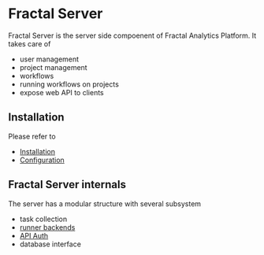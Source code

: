 # Fractal Server

Fractal Server is the server side compoenent of Fractal Analytics Platform. It
takes care of

* user management
* project management
* workflows
* running workflows on projects
* expose web API to clients

## Installation

Please refer to

* [Installation](./installation.md)
* [Configuration](./configuration.md)

## Fractal Server internals

The server has a modular structure with several subsystem

* task collection
* [runner backends](runners/index.md)
* [API Auth](./auth.md)
* database interface

